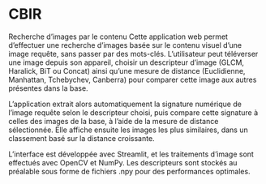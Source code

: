 # CBIR
Recherche d’images par le contenu
Cette application web permet d’effectuer une recherche d’images basée sur le contenu visuel d’une image requête, sans passer par des mots-clés.
L’utilisateur peut téléverser une image depuis son appareil, choisir un descripteur d’image (GLCM, Haralick, BiT ou Concat) ainsi qu’une mesure de distance (Euclidienne, Manhattan, Tchebychev, Canberra) pour comparer cette image aux autres présentes dans la base.

L’application extrait alors automatiquement la signature numérique de l’image requête selon le descripteur choisi, puis compare cette signature à celles des images de la base, à l’aide de la mesure de distance sélectionnée.
Elle affiche ensuite les images les plus similaires, dans un classement basé sur la distance croissante.

L’interface est développée avec Streamlit, et les traitements d’image sont effectués avec OpenCV et NumPy. Les descripteurs sont stockés au préalable sous forme de fichiers .npy pour des performances optimales.
